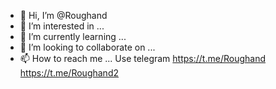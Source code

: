 - 👋 Hi, I’m @Roughand
- 👀 I’m interested in ...
- 🌱 I’m currently learning ...
- 💞️ I’m looking to collaborate on ...
- 📫 How to reach me ...
Use telegram https://t.me/Roughand
             https://t.me/Roughand2


<!---
Roughand/Roughand is a ✨ special ✨ repository because its `README.md` (this file) appears on your GitHub profile.
You can click the Preview link to take a look at your changes.
--->
